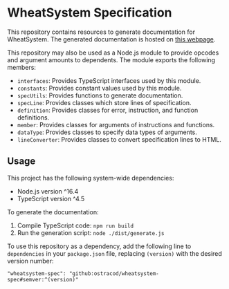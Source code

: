 
# WheatSystem Specification

This repository contains resources to generate documentation for WheatSystem. The generated documentation is hosted on [this webpage](http://www.ostracodfiles.com/wheatsystem/menu.html).

This repository may also be used as a Node.js module to provide opcodes and argument amounts to dependents. The module exports the following members:

* `interfaces`: Provides TypeScript interfaces used by this module.
* `constants`: Provides constant values used by this module.
* `specUtils`: Provides functions to generate documentation.
* `specLine`: Provides classes which store lines of specification.
* `definition`: Provides classes for error, instruction, and function definitions.
* `member`: Provides classes for arguments of instructions and functions.
* `dataType`: Provides classes to specify data types of arguments.
* `lineConverter`: Provides classes to convert specification lines to HTML.

## Usage

This project has the following system-wide dependencies:

* Node.js version ^16.4
* TypeScript version ^4.5

To generate the documentation:

1. Compile TypeScript code: `npm run build`
1. Run the generation script: `node ./dist/generate.js`

To use this repository as a dependency, add the following line to `dependencies` in your `package.json` file, replacing `(version)` with the desired version number:

```
"wheatsystem-spec": "github:ostracod/wheatsystem-spec#semver:^(version)"
```


